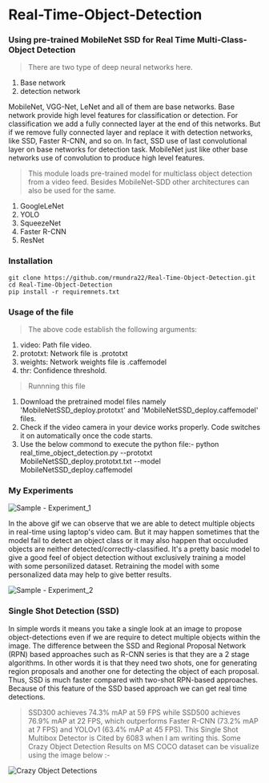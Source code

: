 # Real-Time-Object-Detection
### Using pre-trained MobileNet SSD for Real Time Multi-Class-Object Detection

> There are two type of deep neural networks here. 
  1. Base network 
  2. detection network 

MobileNet, VGG-Net, LeNet and all of them are base networks. Base network provide high level features for classification or detection. For classification we add a fully connected layer at the end of this networks. But if we remove fully connected layer and replace it with detection networks, like SSD, Faster R-CNN, and so on. In fact, SSD use of last convolutional layer on base networks for detection task. MobileNet just like other base networks use of convolution to produce high level features.

> This module loads pre-trained model for multiclass object detection from a video feed. Besides MobileNet-SDD other architectures can also be used for the same.
   1. GoogleLeNet
   2. YOLO
   3. SqueezeNet
   4. Faster R-CNN
   5. ResNet
   
### Installation
    git clone https://github.com/rmundra22/Real-Time-Object-Detection.git
    cd Real-Time-Object-Detection
    pip install -r requiremnets.txt

### Usage of the file
> The above code establish the following arguments:
  1. video: Path file video.
  2. prototxt: Network file is .prototxt
  3. weights: Network weights file is .caffemodel
  4. thr: Confidence threshold.

> Runnning this file
  1. Download the pretrained model files namely 'MobileNetSSD_deploy.prototxt' and 'MobileNetSSD_deploy.caffemodel' files.
  2. Check if the video camera in your device works properly. Code switches it on automatically once the code starts.
  3. Use the below commond to execute the python file:- python real_time_object_detection.py --prototxt MobileNetSSD_deploy.prototxt.txt --model MobileNetSSD_deploy.caffemodel

### My Experiments

![Sample - Experiment_1](test_sample_videos/sample_1.gif)

In the above gif we can observe that we are able to detect multiple objects in real-time using laptop's video cam. But it may happen sometimes that the model fail to detect an object class or it may also happen that occuluded objects are neither detected/correctly-classified. It's a pretty basic model to give a good feel of object detection without exclusively training a model with some personilized dataset. Retraining the model with some personalized data may help to give better results.

![Sample - Experiment_2](test_sample_videos/sample_2.gif)

 
### Single Shot Detection (SSD)

In simple words it means you take a single look at an image to propose object-detections even if we are require to detect multiple objects within the image. The difference between the SSD and Regional Proposal Network (RPN) based approaches such as R-CNN series is that they are a 2 stage algorithms. In other words it is that they need two shots, one for generating region proposals and another one for detecting the object of each proposal. Thus, SSD is much faster compared with two-shot RPN-based approaches. Because of this feature of the SSD based approach we can get real time detections.

> SSD300 achieves 74.3% mAP at 59 FPS while SSD500 achieves 76.9% mAP at 22 FPS, which outperforms Faster R-CNN (73.2% mAP at 7 FPS) and YOLOv1 (63.4% mAP at 45 FPS). This Single Shot Multibox Detector is Cited by 6083 when I am writing this. Some Crazy Object Detection Results on MS COCO dataset can be visualize using the image below :-

![Crazy Object Detections](https://miro.medium.com/max/1309/1*4BLx59c0GBy1v7hPL3nn2g.png)
